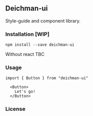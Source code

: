 ## Deichman-ui

Style-guide and component library.

### Installation [WIP]

`npm install --save deichman-ui`

Without react TBC

### Usage

`import { Button } from "deichman-ui"`

```
  <Button>
    Let's go!
  </Button>
```

### License
